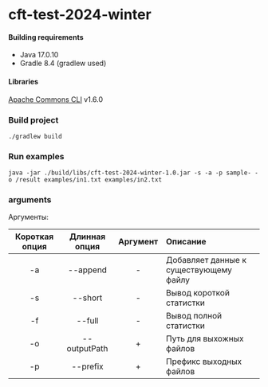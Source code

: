 # cft-test-2024-winter

#### Building requirements
- Java 17.0.10
- Gradle 8.4 (gradlew used)

#### Libraries
[Apache Commons CLI](https://commons.apache.org/proper/commons-cli/) v1.6.0

### Build project
```
./gradlew build
```
### Run examples
```
java -jar ./build/libs/cft-test-2024-winter-1.0.jar -s -a -p sample- -o /result examples/in1.txt examples/in2.txt
```

### arguments
Аргументы:

| Короткая опция | Длинная опция | Аргумент | Описание                               |
|:--------------:|:-------------:|:--------:|:---------------------------------------|
|       -a       |   --append    |    -     | Добавляет данные к существующему файлу |
|       -s       |    --short    |    -     | Вывод короткой статистки               |
|       -f       |    --full     |    -     | Вывод полной статистки                 |
|       -o       | --outputPath  |    +     | Путь для выхожных файлов               | 
|       -p       |   --prefix    |    +     | Префикс выходных файлов                |

